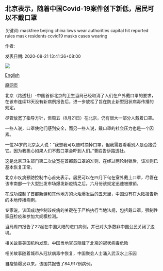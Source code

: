 ## 北京表示，随着中国Covid-19案件创下新低，居民可以不戴口罩

关键词: maskfree beijing china lows wear authorities capital hit reported rules mask residents covid19 masks cases wearing

作者: 

发表日期: 2020-08-21 13:41:36+08:00

![](https://www.straitstimes.com/sites/default/files/styles/x_large/public/articles/2020/08/21/eb_beijing_210820.jpg?itok=7akaOn2C)

[English](Beijing%20says%20residents%20can%20go%20mask-free%20as%20China%20Covid-19%20cases%20hit%20new%20lows.md)

[原网页](https://www.straitstimes.com/asia/east-asia/beijing-says-residents-can-go-mask-free-as-china-covid-19-cases-hit-new-lows)

北京（路透社）-中国首都北京的卫生当局已经取消了人们在户外戴口罩的要求，在该市连续13天没有新病例报告后，进一步放松了旨在防止新型冠状病毒传播的规定。

尽管放宽了指导方针，但周五（8月21日）在北京，仍有很大一部分人戴着口罩。

一些人说，口罩使他们感到安全，而另一些人说，戴口罩的社会压力也是一个因素。

一位24岁的北京女人说：“我想我可以随时摘掉口罩，但我需要看看别人是否接受它。因为我担心如果人们不戴口罩会吓到人们。”曹姓告诉路透社。

这是北京卫生部门第二次放宽在首都戴口罩的准则，在经过两轮封锁后，该准则已基本恢复正常。

北京市疾病预防控制中心首先表示，居民可以在四月下旬在室外戴上口罩，尽管在该市南部一个大型批发市场爆发新疫情之后，六月份该规定迅速被撤销。

在成功控制了首都新疆和其他地方的火炬爆发后的五天里，中国没有在大陆报告新的本地传播病例。

专家说，该国成功控制该疾病的关键在于严格执行当地法规，包括戴口罩，强制性家庭检疫和参加大规模检测。

当局周四报告了22起在中国大陆的进口病例，并已对大多数非中国公民关闭了边境。

相关故事美国机构发现，中国当地官员隐藏了北京的冠状病毒危险

相关故事随着城市从冠状病毒中恢复，中国聚会人士涌入武汉水上乐园

自疫情爆发以来，该国共报告了84,917例病例。